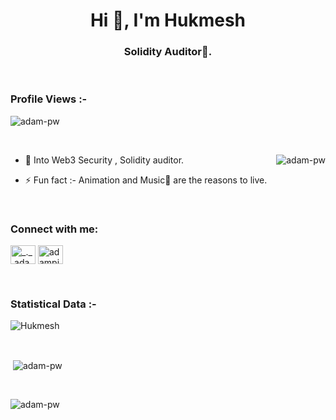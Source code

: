 <h1 align="center">Hi 👋, I'm Hukmesh </h1>
<h3 align="center">Solidity Auditor🌟.</h3>

<br>

<p align="right"> <h3>Profile Views :-</h3> <img src="https://komarev.com/ghpvc/?username=iampatel23&label=Profile%20views&color=0e75b6&style=flat"
    alt="adam-pw" /> 
  </p>

<br>

<p><img align="right" src="https://github.com/Adam-pw/Adam-pw/blob/main/animation_500_kxa883sd.gif" alt="adam-pw" /></p>


- 🌱 Into Web3 Security , Solidity auditor.


- ⚡ Fun fact :- Animation and Music🎵 are the reasons to live.

<br>

<h3 align="left">Connect with me:</h3>
<p align="left">
  <a href="https://www.instagram.com/patelhukmesh" target="blank"><img align="center"
      src="https://raw.githubusercontent.com/rahuldkjain/github-profile-readme-generator/master/src/images/icons/Social/instagram.svg"
      alt="_._.adam._" height="30" width="40" /></a>
 <a href="https://twitter.com/MrVictorVonDoom" target="blank"><img align="center"
      src="https://raw.githubusercontent.com/rahuldkjain/github-profile-readme-generator/master/src/images/icons/Social/twitter.svg"
      alt="adampithewan" height="30" width="40" /></a>
</p>


<br>

<h3>Statistical Data :-</h3>
<p><img align="center"
    src="https://github-readme-stats.vercel.app/api/top-langs?username=iampatel23&show_icons=true&locale=en&bg_color=0d1117&text_color=ffffff&layout=compact"
    alt="Hukmesh " 
    bg_color=#808080/></p>

<br>

<p>&nbsp;<img align="center" src="https://github-readme-stats.vercel.app/api?username=iampatel23&show_icons=true&locale=en&bg_color=0d1117&text_color=ffffff&repo=convoychat"
    alt="adam-pw" /></p>

<br>

<p><img align="center" src="https://github-readme-streak-stats.herokuapp.com/?user=Adam-pw&theme=dark&background=0d1117&date_format=M%20j%5B%2C%20Y%5D" alt="adam-pw" /></p>
      
<p align="left"> <a href="https://twitter.com/" target="blank"><img
      src="https://img.shields.io/twitter/follow/?logo=twitter&style=for-the-badge" alt="" /></a> </p>


